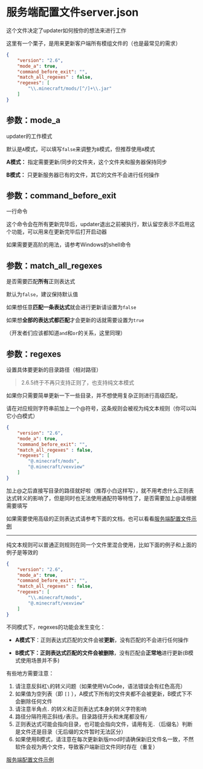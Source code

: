 # 服务端配置文件server.json

这个文件决定了updater如何按你的想法来进行工作

这里有一个栗子，是用来更新客户端所有模组文件的（也是最常见的需求）

```json
{
    "version": "2.6",
    "mode_a": true,
    "command_before_exit": "",
    "match_all_regexes" : false,
    "regexes": [
        "\\.minecraft/mods/[^/]+\\.jar"
    ]
}
```

## 参数：mode_a

updater的工作模式

默认是`A`模式，可以填写`false`来调整为`B`模式，但推荐使用`A`模式

**A模式：** 指定需要更新/同步的文件夹，这个文件夹和服务器保持同步

**B模式：** 只更新服务器已有的文件，其它的文件不会进行任何操作

## 参数：command_before_exit

一行命令

这个命令会在所有更新完毕后，updater退出之前被执行，默认留空表示不启用这个功能，可以用来在更新完毕后打开启动器

如果需要更高阶的用法，请参考Windows的shell命令

## 参数：match_all_regexes

是否需要匹配**所有**正则表达式

默认为`false`，建议保持默认值

如果想任意**匹配一条表达式**就会进行更新请设置为`false`

如果想**全部的表达式都匹配**才会更新的话就需要设置为`true`

（开发者们应该都知道`and`和`or`的关系，这里同理）

## 参数：regexes

设置具体要更新的目录路径（相对路径）

> 2.6.5终于不再只支持正则了，也支持纯文本模式

如果你只需要简单更新一下一些目录，并不想使用复杂正则进行高级匹配，

请在对应规则字符串前加上一个@符号，这条规则会被视为纯文本规则（你可以叫它小白模式）

```json
{
    "version": "2.6",
    "mode_a": true,
    "command_before_exit": "",
    "match_all_regexes" : false,
    "regexes": [
        "@.minecraft/mods",
        "@.minecraft/vexview"
    ]
}
```

加上@之后直接写目录的路径就好啦（推荐小白这样写），就不用考虑什么正则表达式转义的影响了，但是同时也无法使用通配符等特性了，是否需要加上@请根据需要填写

如果需要使用高级的正则表达式请参考下面的文档，也可以看看[服务端配置文件示例](服务端配置文件示例.md)

---

纯文本规则可以普通正则规则在同一个文件里混合使用，比如下面的例子和上面的例子是等效的

```json
{
    "version": "2.6",
    "mode_a": true,
    "command_before_exit": "",
    "match_all_regexes" : false,
    "regexes": [
        "\\.minecraft/mods",
        "@.minecraft/vexview"
    ]
}
```

不同模式下，regexes的功能会发生变化：

- **A模式下**：正则表达式匹配的文件会被**更新**，没有匹配的不会进行任何操作

- **B模式下：**正则表达式匹配的文件会被**删除**，没有匹配会**正常地**进行更新(B模式使用场景并不多)

有些地方需要注意：

1. 请注意反斜杠`\`的转义问题（如果使用VsCode，语法错误会有红色高亮）
2. 如果值为空列表（即 `[]` ），A模式下所有的文件夹都不会被更新，B模式下不会删除任何文件
3. 请注意半角点`.` 的转义和正则表达式本身的转义字符影响
4. 路径分隔符用正斜线`/`表示。目录路径开头和末尾都没有`/`
5. 正则表达式可能会指向目录，也可能会指向文件，请用有无`.`（后缀名）判断是文件还是目录（无后缀的文件暂时无法区分）
6. 如果使用B模式，请注意在每次更新新版mod时请确保新旧文件名一致，不然软件会视为两个文件，导致客户端新旧文件同时存在（重复）

[服务端配置文件示例](服务端配置文件示例.md)